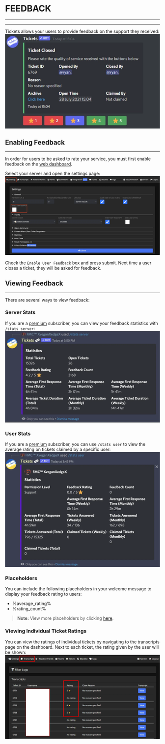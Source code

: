 # FEEDBACK
***
***

Tickets allows your users to provide feedback on the support they received:
![Example screenshot](../../img/feedback_example.webp)

## Enabling Feedback
***

In order for users to be asked to rate your service, you must first enable feedback on the [web dashboard](https://dashboard.ticketsbot.net/). 

Select your server and open the settings page:
![Enable feedback](../../img/feedback_enable.webp)

Check the `Enable User Feedback` box and press submit.
Next time a user closes a ticket, they will be asked for feedback.

## Viewing Feedback
***

There are several ways to view feedback:

### Server Stats
If you are a [premium](https://ticketsbot.net/premium) subscriber, you can view your feedback statistics with `/stats server`:
![/stats server](../../img/feedback_stats.webp)

### User Stats
If you are a [premium](https://ticketsbot.net/premium) subscriber, you can use `/stats user` to view the average rating on tickets claimed by a specific user:
![/stats user](../../img/feedback_user.webp)

### Placeholders
You can include the following placeholders in your welcome message to display your feedback rating to users:
- %average_rating%
- %rating_count%

> **Note:** View more placeholders by clicking [here](./placeholders.md).

### Viewing Individual Ticket Ratings
You can view the ratings of individual tickets by navigating to the transcripts page on the dashboard. Next to each ticket, the rating given by the user will be shown:
![Individual ratings](../../img/feedback_transcripts.webp)

